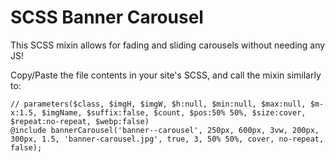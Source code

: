 # SCSS Banner Carousel

This SCSS mixin allows for fading and sliding carousels without needing any JS!

Copy/Paste the file contents in your site's SCSS, and call the mixin similarly to:
```
// parameters($class, $imgH, $imgW, $h:null, $min:null, $max:null, $m-x:1.5, $imgName, $suffix:false, $count, $pos:50% 50%, $size:cover, $repeat:no-repeat, $webp:false)
@include bannerCarousel('banner--carousel', 250px, 600px, 3vw, 200px, 300px, 1.5, 'banner-carousel.jpg', true, 3, 50% 50%, cover, no-repeat, false);
```
